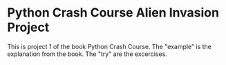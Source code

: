 # Python Crash Course Alien Invasion Project
This is project 1 of the book Python Crash Course. The "example" is the explanation from the book. The "try" are the excercises. 
